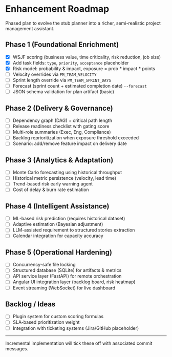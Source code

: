# Enhancement Roadmap

Phased plan to evolve the stub planner into a richer, semi-realistic project management assistant.

## Phase 1 (Foundational Enrichment)

- [x] WSJF scoring (business value, time criticality, risk reduction, job size)
- [x] Add task fields: `type`, `priority`, `acceptance` placeholder
- [x] Risk model: probability & impact, exposure = prob * impact * points
- [ ] Velocity overrides via `PM_TEAM_VELOCITY`
- [ ] Sprint length override via `PM_TEAM_SPRINT_DAYS`
- [ ] Forecast (sprint count + estimated completion date) `--forecast`
- [ ] JSON schema validation for plan artifact (basic)

## Phase 2 (Delivery & Governance)

- [ ] Dependency graph (DAG) + critical path length
- [ ] Release readiness checklist with gating score
- [ ] Multi-role summaries (Exec, Eng, Compliance)
- [ ] Backlog reprioritization when exposure threshold exceeded
- [ ] Scenario: add/remove feature impact on delivery date

## Phase 3 (Analytics & Adaptation)

- [ ] Monte Carlo forecasting using historical throughput
- [ ] Historical metric persistence (velocity, lead time)
- [ ] Trend-based risk early warning agent
- [ ] Cost of delay & burn rate estimation

## Phase 4 (Intelligent Assistance)

- [ ] ML-based risk prediction (requires historical dataset)
- [ ] Adaptive estimation (Bayesian adjustment)
- [ ] LLM-assisted requirement to structured stories extraction
- [ ] Calendar integration for capacity accuracy

## Phase 5 (Operational Hardening)

- [ ] Concurrency-safe file locking
- [ ] Structured database (SQLite) for artifacts & metrics
- [ ] API service layer (FastAPI) for remote orchestration
- [ ] Angular UI integration layer (backlog board, risk heatmap)
- [ ] Event streaming (WebSocket) for live dashboard

## Backlog / Ideas

- [ ] Plugin system for custom scoring formulas
- [ ] SLA-based prioritization weight
- [ ] Integration with ticketing systems (Jira/GitHub placeholder)

---

Incremental implementation will tick these off with associated commit messages.
